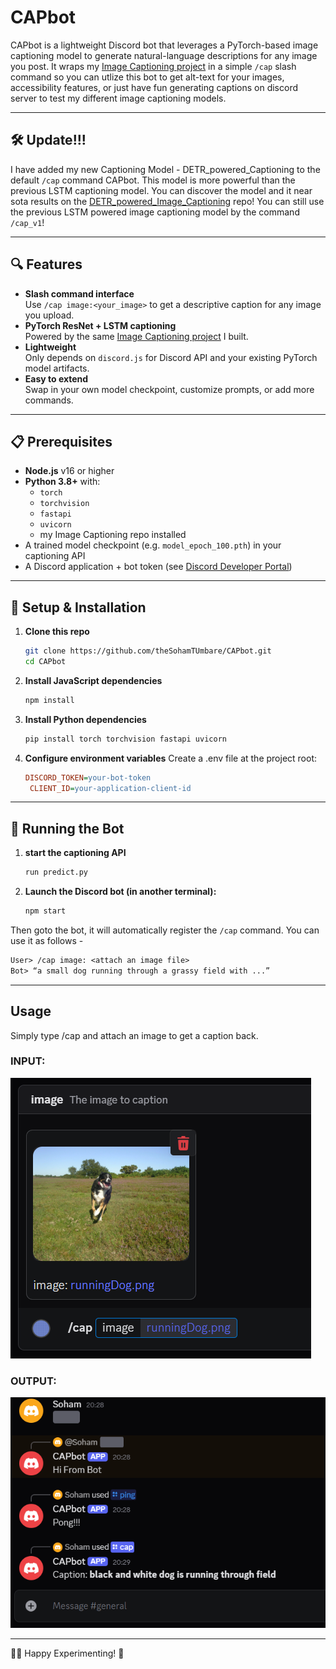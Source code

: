 # CAPbot

CAPbot is a lightweight Discord bot that leverages a PyTorch-based image captioning model to generate natural-language descriptions for any image you post. It wraps my [Image Captioning project](https://github.com/theSohamTUmbare/Image-Captioning-in-Pytorch) in a simple `/cap` slash command so you can utlize this bot to get alt-text for your images, accessibility features, or just have fun generating captions on discord server to test my different image captioning models.

---

## 🛠️ Update!!!

I have added my new Captioning Model - DETR_powered_Captioning to the default `/cap` command CAPbot. This model is more powerful than the previous LSTM captioning model. You can discover the model and it near sota results on the [DETR_powered_Image_Captioning](https://github.com/theSohamTUmbare/DETR_powered_image_captioning) repo!
You can still use the previous LSTM powered image captioning model by the command `/cap_v1`!

---

## 🔍 Features

- **Slash command interface**  
  Use `/cap image:<your_image>` to get a descriptive caption for any image you upload.
- **PyTorch ResNet + LSTM captioning**  
  Powered by the same [Image Captioning project](https://github.com/theSohamTUmbare/Image-Captioning-in-Pytorch) I built.
- **Lightweight**  
  Only depends on `discord.js` for Discord API and your existing PyTorch model artifacts.
- **Easy to extend**  
  Swap in your own model checkpoint, customize prompts, or add more commands.

---

## 📋 Prerequisites

- **Node.js** v16 or higher  
- **Python 3.8+** with:
  - `torch`
  - `torchvision`
  - `fastapi`
  - `uvicorn`
  - my Image Captioning repo installed 
- A trained model checkpoint (e.g. `model_epoch_100.pth`) in your captioning API
- A Discord application + bot token (see [Discord Developer Portal](https://discord.com/developers/applications))

---

## 🚀 Setup & Installation

1. **Clone this repo**  
   ```bash
   git clone https://github.com/theSohamTUmbare/CAPbot.git
   cd CAPbot
2. **Install JavaScript dependencies**
   ```bash
   npm install
3. **Install Python dependencies**
   ```bash
   pip install torch torchvision fastapi uvicorn
4. **Configure environment variables**
   Create a .env file at the project root:
   ```ini
   DISCORD_TOKEN=your-bot-token
    CLIENT_ID=your-application-client-id

---

## 🏃 Running the Bot

1. **start the captioning API**
   ```bash
   run predict.py
2. **Launch the Discord bot (in another terminal):**
   ```bash
   npm start
Then goto the bot, it will automatically register the `/cap` command. You can use it as follows - 
  ```txt
  User> /cap image: <attach an image file>
  Bot> “a small dog running through a grassy field with ...”
  ```
---

## Usage
Simply type /cap and attach an image to get a caption back.
### INPUT: 
![input](results/input.png) 
### OUTPUT: 
![output](results/output.png)

---
🧑‍💻 Happy Experimenting! 🔬

